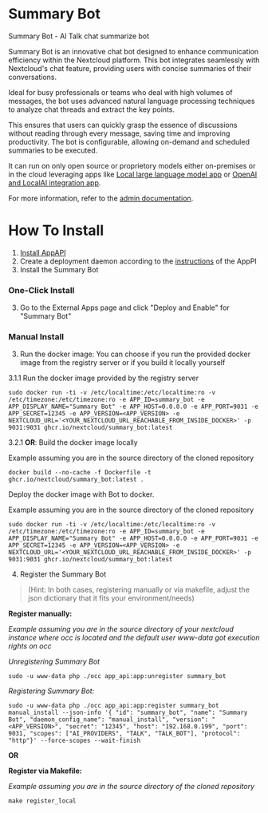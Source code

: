 # Summary Bot

Summary Bot - AI Talk chat summarize bot

Summary Bot is an innovative chat bot designed to enhance communication efficiency within the Nextcloud platform. This bot integrates seamlessly with Nextcloud&#x27;s chat feature, providing users with concise summaries of their conversations.

Ideal for busy professionals or teams who deal with high volumes of messages, the bot uses advanced natural language processing techniques to analyze chat threads and extract the key points.

This ensures that users can quickly grasp the essence of discussions without reading through every message, saving time and improving productivity. The bot is configurable, allowing on-demand and scheduled summaries to be executed.

It can run on only open source or proprietory models either on-premises or in the cloud leveraging apps like [Local large language model app](https://apps.nextcloud.com/apps/llm2) or [OpenAI and LocalAI integration app](https://apps.nextcloud.com/apps/integration_openai).

For more information, refer to the [admin documentation](https://docs.nextcloud.com/server/latest/admin_manual/ai/app_summary_bot.html).

How To Install
==============

1. [Install AppAPI](https://apps.nextcloud.com/apps/app_api)
2. Create a deployment daemon according to the [instructions](https://cloud-py-api.github.io/app_api/CreationOfDeployDaemon.html#create-deploy-daemon) of the AppPI
3. Install the Summary Bot

### One-Click Install

3. Go to the External Apps page and click "Deploy and Enable" for "Summary Bot"

### Manual Install

3. Run the docker image:
	You can choose if you run the provided docker image from the registry server or if you build it locally yourself

3.1.1 Run the docker image provided by the registry server

	sudo docker run -ti -v /etc/localtime:/etc/localtime:ro -v /etc/timezone:/etc/timezone:ro -e APP_ID=summary_bot -e APP_DISPLAY_NAME="Summary Bot" -e APP_HOST=0.0.0.0 -e APP_PORT=9031 -e APP_SECRET=12345 -e APP_VERSION=<APP_VERSION> -e NEXTCLOUD_URL='<YOUR_NEXTCLOUD_URL_REACHABLE_FROM_INSIDE_DOCKER>' -p 9031:9031 ghcr.io/nextcloud/summary_bot:latest

3.2.1 **OR**: Build the docker image locally

Example assuming you are in the source directory of the cloned repository

	docker build --no-cache -f Dockerfile -t ghcr.io/nextcloud/summary_bot:latest .

Deploy the docker image with Bot to docker.

Example assuming you are in the source directory of the cloned repository

	sudo docker run -ti -v /etc/localtime:/etc/localtime:ro -v /etc/timezone:/etc/timezone:ro -e APP_ID=summary_bot -e APP_DISPLAY_NAME="Summary Bot" -e APP_HOST=0.0.0.0 -e APP_PORT=9031 -e APP_SECRET=12345 -e APP_VERSION=<APP_VERSION> -e NEXTCLOUD_URL='<YOUR_NEXTCLOUD_URL_REACHABLE_FROM_INSIDE_DOCKER>' -p 9031:9031 ghcr.io/nextcloud/summary_bot:latest

4. Register the Summary Bot

> (Hint: In both cases, registering manually or via makefile, adjust the json dictionary that it fits your environment/needs)

**Register manually:**

*Example assuming you are in the source directory of your nextcloud instance where occ is located and the default user www-data got execution rights on occ*

*Unregistering Summary Bot*

	sudo -u www-data php ./occ app_api:app:unregister summary_bot

*Registering Summary Bot:*

	sudo -u www-data php ./occ app_api:app:register summary_bot manual_install --json-info '{ "id": "summary_bot", "name": "Summary Bot", "daemon_config_name": "manual_install", "version": "<APP_VERSION>", "secret": "12345", "host": "192.168.0.199", "port": 9031, "scopes": ["AI_PROVIDERS", "TALK", "TALK_BOT"], "protocol": "http"}' --force-scopes --wait-finish

**OR**

**Register via Makefile:**

*Example assuming you are in the source directory of the cloned repository*

	make register_local
